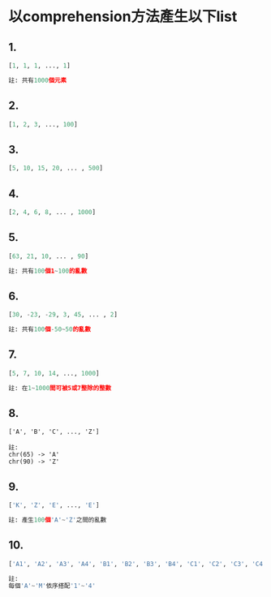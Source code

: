 # 以comprehension方法產生以下list

## 1.
``` python
[1, 1, 1, ..., 1]

註: 共有1000個元素
```

## 2. 
``` python
[1, 2, 3, ..., 100]
```

## 3. 
``` python
[5, 10, 15, 20, ... , 500]
```

## 4. 
``` python
[2, 4, 6, 8, ... , 1000]
```

## 5. 
``` python
[63, 21, 10, ... , 90]

註: 共有100個1~100的亂數
```

## 6. 
``` python
[30, -23, -29, 3, 45, ... , 2] 

註: 共有100個-50~50的亂數
```

## 7. 
``` python
[5, 7, 10, 14, ..., 1000] 

註: 在1~1000間可被5或7整除的整數
```

## 8. 
``` 
['A', 'B', 'C', ..., 'Z']

註:
chr(65) -> 'A'
chr(90) -> 'Z'
```

## 9. 
``` python
['K', 'Z', 'E', ..., 'E']

註: 產生100個'A'~'Z'之間的亂數
```

## 10. 
``` python
['A1', 'A2', 'A3', 'A4', 'B1', 'B2', 'B3', 'B4', 'C1', 'C2', 'C3', 'C4', ... , 'M1', 'M2', 'M3', 'M4']

註: 
每個'A'~'M'依序搭配'1'~'4'
```
